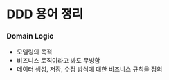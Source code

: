 # DDD 용어 정리

### Domain Logic

- 모델링의 목적
- 비즈니스 로직이라고 봐도 무방함
- 데이터 생성, 저장, 수정 방식에 대한 비즈니스 규칙을 정의

### 
